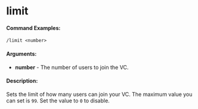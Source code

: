 # limit

#### Command Examples:

```fix
/limit <number>
```

#### Arguments:

- **number** - The number of users to join the VC.

#### Description:

Sets the limit of how many users can join your VC. The maximum value you can set is `99`. Set the value to `0` to disable.
